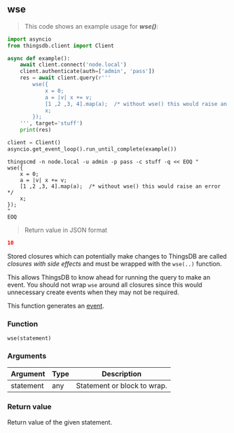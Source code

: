 ## wse

> This code shows an example usage for ***wse()***:

```python
import asyncio
from thingsdb.client import Client

async def example():
    await client.connect('node.local')
    client.authenticate(auth=['admin', 'pass'])
    res = await client.query(r'''
        wse({
            x = 0;
            a = |v| x += v;
            [1 ,2 ,3, 4].map(a);  /* without wse() this would raise an error */
            x;
        });
    ''', target='stuff')
    print(res)

client = Client()
asyncio.get_event_loop().run_until_complete(example())
```

```shell
thingscmd -n node.local -u admin -p pass -c stuff -q << EOQ "
wse({
    x = 0;
    a = |v| x += v;
    [1 ,2 ,3, 4].map(a);  /* without wse() this would raise an error */
    x;
});
"
EOQ
```

> Return value in JSON format

```json
10
```

Stored closures which can potentially make changes to ThingsDB are called
*closures with side effects* and must be wrapped with the `wse(..)` function.

This allows ThingsDB to know ahead for running the query to make an event.
You should not wrap `wse` around all closures since this would unnecessary
create events when they may not be required.

This function generates an [event](#events).

### Function
`wse(statement)`

### Arguments
Argument | Type | Description
-------- | ---- | -----------
statement | any | Statement or block to wrap.

### Return value
Return value of the given statement.
